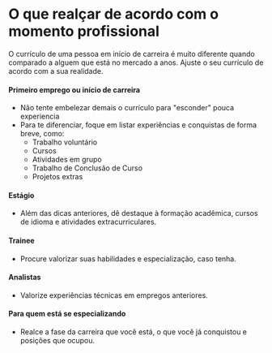 # O que realçar de acordo com o momento profissional

O currículo de uma pessoa em início de carreira é muito diferente quando comparado a alguem que está no mercado a anos. Ajuste o seu currículo de acordo com a sua realidade.

#### Primeiro emprego ou início de carreira

* Não tente embelezar demais o currículo para "esconder" pouca experiencia
* Para te diferenciar, foque em listar experiências e conquistas de forma breve, como:
  * Trabalho voluntário
  * Cursos
  * Atividades em grupo
  * Trabalho de Conclusão de Curso
  * Projetos extras

#### Estágio

* Além das dicas anteriores, dê destaque à formação acadêmica, cursos de idioma e atividades extracurriculares.

#### Trainee

* Procure valorizar suas habilidades e especialização, caso tenha.

#### Analistas

* Valorize experiências técnicas em empregos anteriores.

#### Para quem está se especializando

* Realce a fase da carreira que você está, o que você já conquistou e posições que ocupou.

